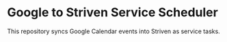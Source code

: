 # Google to Striven Service Scheduler

This repository syncs Google Calendar events into Striven as service tasks.

